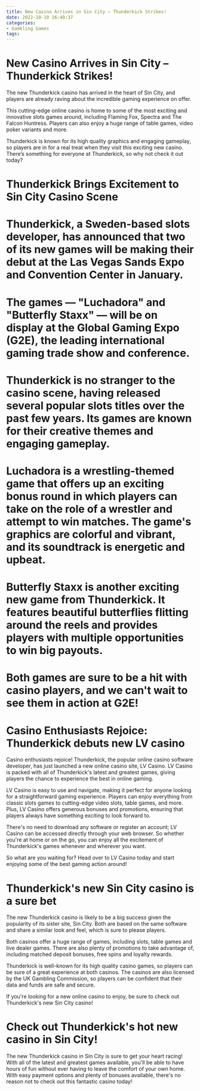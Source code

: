 ```yaml
---
title: New Casino Arrives in Sin City – Thunderkick Strikes!
date: 2022-10-10 16:49:37
categories:
- Gambling Games
tags:
---
```



#  New Casino Arrives in Sin City – Thunderkick Strikes!

The new Thunderkick casino has arrived in the heart of Sin City, and players are already raving about the incredible gaming experience on offer.

This cutting-edge online casino is home to some of the most exciting and innovative slots games around, including Flaming Fox, Spectra and The Falcon Huntress. Players can also enjoy a huge range of table games, video poker variants and more.

Thunderkick is known for its high quality graphics and engaging gameplay, so players are in for a real treat when they visit this exciting new casino. There’s something for everyone at Thunderkick, so why not check it out today?

#  Thunderkick Brings Excitement to Sin City Casino Scene

# Thunderkick, a Sweden-based slots developer, has announced that two of its new games will be making their debut at the Las Vegas Sands Expo and Convention Center in January.

# The games — "Luchadora" and "Butterfly Staxx" — will be on display at the Global Gaming Expo (G2E), the leading international gaming trade show and conference.

# Thunderkick is no stranger to the casino scene, having released several popular slots titles over the past few years. Its games are known for their creative themes and engaging gameplay.

# Luchadora is a wrestling-themed game that offers up an exciting bonus round in which players can take on the role of a wrestler and attempt to win matches. The game's graphics are colorful and vibrant, and its soundtrack is energetic and upbeat.

# Butterfly Staxx is another exciting new game from Thunderkick. It features beautiful butterflies flitting around the reels and provides players with multiple opportunities to win big payouts.

# Both games are sure to be a hit with casino players, and we can't wait to see them in action at G2E!

#  Casino Enthusiasts Rejoice: Thunderkick debuts new LV casino

Casino enthusiasts rejoice! Thunderkick, the popular online casino software developer, has just launched a new online casino site, LV Casino. LV Casino is packed with all of Thunderkick's latest and greatest games, giving players the chance to experience the best in online gaming.

LV Casino is easy to use and navigate, making it perfect for anyone looking for a straightforward gaming experience. Players can enjoy everything from classic slots games to cutting-edge video slots, table games, and more. Plus, LV Casino offers generous bonuses and promotions, ensuring that players always have something exciting to look forward to.

There's no need to download any software or register an account; LV Casino can be accessed directly through your web browser. So whether you're at home or on the go, you can enjoy all the excitement of Thunderkick's games whenever and wherever you want.

So what are you waiting for? Head over to LV Casino today and start enjoying some of the best gaming action around!

#  Thunderkick's new Sin City casino is a sure bet

The new Thunderkick casino is likely to be a big success given the popularity of its sister site, Sin City. Both are based on the same software and share a similar look and feel, which is sure to please players.

Both casinos offer a huge range of games, including slots, table games and live dealer games. There are also plenty of promotions to take advantage of, including matched deposit bonuses, free spins and loyalty rewards.

Thunderkick is well-known for its high quality casino games, so players can be sure of a great experience at both casinos. The casinos are also licensed by the UK Gambling Commission, so players can be confident that their data and funds are safe and secure.

If you're looking for a new online casino to enjoy, be sure to check out Thunderkick's new Sin City casino!

#  Check out Thunderkick's hot new casino in Sin City!

The new Thunderkick casino in Sin City is sure to get your heart racing! With all of the latest and greatest games available, you'll be able to have hours of fun without ever having to leave the comfort of your own home. With easy payment options and plenty of bonuses available, there's no reason not to check out this fantastic casino today!